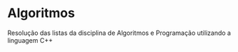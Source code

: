 # Algoritmos
Resolução das listas da disciplina de Algoritmos e Programação utilizando a linguagem C++
